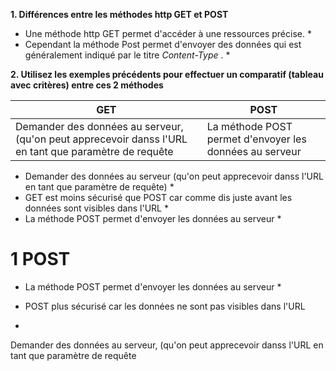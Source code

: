 **1. Différences entre les méthodes http GET et POST**

* Une méthode http GET permet d'accéder à une ressources précise. * 
* Cependant la méthode Post permet d'envoyer des données qui est généralement indiqué par le titre *Content-Type* . *


**2. Utilisez les exemples précédents pour effectuer un comparatif (tableau avec critères) entre ces 2
méthodes**

|GET|POST|
|---|----|
|Demander des données au serveur, (qu'on peut apprecevoir danss l'URL en tant que paramètre de requête|La méthode POST permet d'envoyer les données au serveur|

* Demander des données au serveur (qu'on peut apprecevoir danss l'URL en tant que paramètre de requête) * 
* GET est moins sécurisé que POST car comme dis juste avant les données sont visibles dans l'URL  *
* La méthode POST permet d'envoyer les données au serveur * 

# 1 POST # 

* La méthode POST permet d'envoyer les données au serveur * 
* POST plus sécurisé car les données ne sont pas visibles dans l'URL

* 
Demander des données au serveur, (qu'on peut apprecevoir danss l'URL en tant que paramètre de requête
